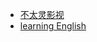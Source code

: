 
* [不太灵影视](http://bt0.com/)
* [learning English](https://github.com/qw4990/English-level-up-tips-for-Chinese/blob/master/part-1/3-listening.md)